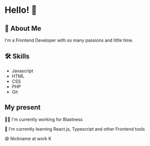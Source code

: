 # Hello! 👋


## 🚀 About Me
I'm a Frontend Developer with so many passions and little time.
## 🛠 Skills
- Javascript
- HTML
- CSS
- PHP
- Git

## My present
👩‍💻 I'm currently working for Blastness

🧠 I'm currently learning React.js, Typescript and other Frontend tools

😄 Nickname at work K

